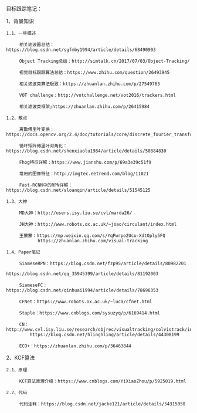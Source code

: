 目标跟踪笔记：

1、背景知识
  
    1.1、一些概述
        
         相关滤波器总结：https://blog.csdn.net/sgfmby1994/article/details/68490903
         
         Object Tracking总结：http://simtalk.cn/2017/07/03/Object-Tracking/
         
         视觉目标跟踪算法总结：https://www.zhihu.com/question/26493945
         
         相关滤波类算法极致：https://zhuanlan.zhihu.com/p/27549763
         
         VOT challenge：http://votchallenge.net/vot2016/trackers.html
         
         相关滤波类框架;https://zhuanlan.zhihu.com/p/26415984
         
    1.2、散点
    
         离散傅里叶变换：https://docs.opencv.org/2.4/doc/tutorials/core/discrete_fourier_transform/discrete_fourier_transform.html
         
         循环矩阵傅里叶对角化：https://blog.csdn.net/shenxiaolu1984/article/details/50884830
         
         Fhog特征详解：https://www.jianshu.com/p/69a3e39c51f9
         
         常用的图像特征：http://imgtec.eetrend.com/blog/11021
         
         Fast-RCNN中的RPN详解：https://blog.csdn.net/sloanqin/article/details/51545125
         
    1.3、大神
        
         MD大神：http://users.isy.liu.se/cvl/marda26/
         
         JH大神：http://www.robots.ox.ac.uk/~joao/circulant/index.html
         
         王蒙蒙：https://mp.weixin.qq.com/s/YqPwrpo2Ucu-XdtOply5FQ
                https://zhuanlan.zhihu.com/visual-tracking
           
    1.4、Paper笔记
    
         SiameseRPN：https://blog.csdn.net/fzp95/article/details/80982201
                     https://blog.csdn.net/qq_35945399/article/details/81192003
         
         SiameseFC：https://blog.csdn.net/qinhuai1994/article/details/78696353
         
         CFNet：https://www.robots.ox.ac.uk/~luca/cfnet.html
         
         Staple：https://www.cnblogs.com/sysuzyq/p/6169414.html
         
         CN：http://www.cvl.isy.liu.se/research/objrec/visualtracking/colvistrack/index.html
             https://blog.csdn.net/hlinghling/article/details/44308199
         
         ECO+：https://zhuanlan.zhihu.com/p/36463844
         
2、KCF算法

    2.1、原理
    
         KCF算法原理介绍：https://www.cnblogs.com/YiXiaoZhou/p/5925019.html
         
    2.2、代码
        
         代码注释：https://blog.csdn.net/jacke121/article/details/54315050
         
